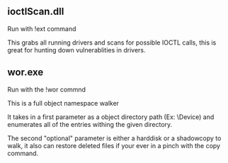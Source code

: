 ## ioctlScan.dll

Run with !ext command

This grabs all running drivers and scans for possible IOCTL calls, this is great for hunting down vulnerablities in drivers.

## wor.exe

Run with the !wor commnd

This is a full object namespace walker

It takes in a first parameter as a object directory path (Ex: \Device) and enumerates all of the entries withing the given directory.

The second "optional" parameter is either a harddisk or a shadowcopy to walk, it also can restore deleted files if your ever in a pinch with the copy command.
